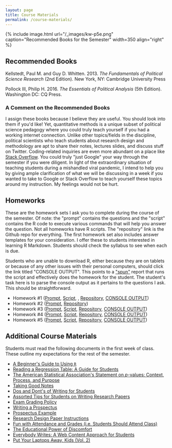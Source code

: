 ```yaml
---
layout: page
title: Course Materials
permalink: /course-materials/
---
```


{% include image.html url="/_images/kw-p5e.png" caption="Recommended Books for the Semester" width=350 align="right" %}

## Recommended Books

Kellstedt, Paul M. and Guy D. Whitten. 2013. *The Fundamentals of Political Science Research* (2nd Edition). New York, NY: Cambridge University Press

Pollock III, Philip H. 2016. *The Essentials of Political Analysis* (5th Edition). Washington DC: CQ Press.

### A Comment on the Recommended Books

<!-- Clemson University's bookstore has these listed as "required readings." That is a category error that is ultimately my fault. They are textbooks that I would otherwise assign as "required", and was nudged to submit to Clemson University's bookstore to purchase early into the pandemic. At the time, we all (naively) believed a few-week quarantine and a full-throated state and national government response would have been sufficient to contain the novel coronavirus (COVID-19). It was mostly sufficient in peer countries to us, ranging from Australia to Italy. However, the quarantine was half-hearted and we abandoned it (in South Carolina) after about three weeks and the state government (and majority leaders in the U.S. Senate) never bothered a follow-up response to the one it gave early into the pandemic when the COVID-19 outbreak also tanked the stock market. Now, we are in a situation where we may or may not ever meet in person after a four-week online start. -->

<!-- Toward that end, I want you to consider these textbooks as "recommended" and not "required." My rationale here is multiple. First, Clemson University is asking a lot of you, the student to pay full-price for a social learning experience at the university that you may or may not receive this semester or academic year. To be clear, most of that increasing expense for a college education that you are paying does not go to me---in fact people like me are [about the same price (inflation-adjusted) we were 40 years ago](https://nces.ed.gov/programs/digest/d10/tables/dt10_267.asp). It instead goes to all the things you do not typically price into your university experience given diminished support from the state government (e.g. administrators and capital projects). No matter, textbooks *are* a price you see and they can be quite exorbitant (especially through the university bookstore). If I can alleviate that cost for you in an extraordinary situation like this, I will. Second, and related to the end of the previous point, university bookstore markup is quite frankly obscene and I would hate to think you might also incur a shipping cost on top of that to have the books sent through a throttled (for other nefarious reasons) postal service. Third, and to be clear, I do intend to teach around these textbooks as I have in previous semesters. I assign these books because I believe they are useful. You should look into them if you'd like! Yet, quantitative methods is a unique subset of political science pedagogy where you could truly teach yourself if you had a working internet connection. Unlike other topics/fields in the discipline, political scientists who teach students about research design and methodology are apt to share their notes, lectures slides, and discuss stuff on Twitter. Coding-related inquiries are even more abundant on a place like [Stack Overflow](https://stackoverflow.com/). You could truly "just Google" your way through the semester if you were diligent. In light of the extraordinary situation of teaching students during a mishandled viral pandemic,  I intend to help you by giving ample clarification of what we will be discussing in a week if you wanted to take to Google or Stack Overflow to teach yourself these topics around my online (or in-person?) instruction. My feelings would not be hurt. -->


I assign these books because I believe they are useful. You should look into them if you'd like! Yet, quantitative methods is a unique subset of political science pedagogy where you could truly teach yourself if you had a working internet connection. Unlike other topics/fields in the discipline, political scientists who teach students about research design and methodology are apt to share their notes, lectures slides, and discuss stuff on Twitter. Coding-related inquiries are even more abundant on a place like [Stack Overflow](https://stackoverflow.com/). You could truly "just Google" your way through the semester if you were diligent. In light of the extraordinary situation of teaching students during a mishandled viral pandemic,  I intend to help you by giving ample clarification of what we will be discussing in a week if you wanted to take to Google or Stack Overflow to teach yourself these topics around my instruction. My feelings would not be hurt.

## Homeworks

These are the homework sets I ask you to complete during the course of the semester. Of note: the "prompt" contains the questions and the "script" contains the R code to execute various commands that will help you answer the question. Not all homeworks have R scripts. The "repository" link is the Github repo for everything. The first homework set also includes answer templates for your consideration. I offer these to students interested in learning R Markdown. Students should check the syllabus to see when each is due.

Students who are unable to download R, either because they are on tablets or because of any other issues with their personal computers, should click the link titled "CONSOLE OUTPUT". This points to a ["spun"](https://www.rdocumentation.org/packages/knitr/versions/1.33/topics/spin) report that runs the script and effectively does the homework for the student. The student's task here is to parse the console output as it pertains to the questions I ask. This should be straightforward.

<!-- Answer Template [[PDF](http://posc3410.svmiller.com/homeworks/hw1/posc3410-hw1-answer-template.pdf), [MS Word](http://posc3410.svmiller.com/homeworks/hw1/posc3410-hw1-answer-template.docx), [R Markdown](http://posc3410.svmiller.com/homeworks/hw1/posc3410-hw1-answer-template.Rmd)] -->

- Homework #1 ([Prompt](http://posc3410.svmiller.com/homeworks/hw1/posc3410-hw1.pdf), [Script](https://github.com/svmiller/posc3410/blob/master/homeworks/hw1/1-sc-primary-2016.R),
, [Repository](https://github.com/svmiller/posc3410/tree/master/homeworks/hw1), [CONSOLE OUTPUT](http://posc3410.svmiller.com/homeworks/hw1/1-sc-primary-2016.html))
- Homework #2 ([Prompt](http://posc3410.svmiller.com/homeworks/hw2/posc3410-hw2.pdf), [Repository](https://github.com/svmiller/posc3410/tree/master/homeworks/hw2))
- Homework #3 ([Prompt](http://posc3410.svmiller.com/homeworks/hw3/posc3410-hw3.pdf), [Script](https://github.com/svmiller/posc3410/blob/master/homeworks/hw3/1-simulate-population.R), [Repository](https://github.com/svmiller/posc3410/tree/master/homeworks/hw3),
 [CONSOLE OUTPUT](http://posc3410.svmiller.com/homeworks/hw3/1-simulate-population.html))
- Homework #4 ([Prompt](http://posc3410.svmiller.com/homeworks/hw4/posc3410-hw4.pdf), [Script](https://github.com/svmiller/posc3410/blob/master/homeworks/hw4/1-wvs-trumpism.R), [Repository](https://github.com/svmiller/posc3410/tree/master/homeworks/hw4),
 [CONSOLE OUTPUT](http://posc3410.svmiller.com/homeworks/hw4/1-wvs-trumpism.html))
- Homework #5 ([Prompt](http://posc3410.svmiller.com/homeworks/hw5/posc3410-hw5.pdf), [Script](https://github.com/svmiller/posc3410/blob/master/homeworks/hw5/1-wvs-usa-abortion.R), [Repository](https://github.com/svmiller/posc3410/tree/master/homeworks/hw5),
 [CONSOLE OUTPUT](http://posc3410.svmiller.com/homeworks/hw5/1-wvs-usa-abortion.html))

## Additional Course Materials

Students must read the following documents in the first week of class. These outline my expectations for the rest of the semester.

- [A Beginner's Guide to Using `R`](http://svmiller.com/blog/2014/08/a-beginners-guide-to-using-r/)
- [Reading a Regression Table: A Guide for Students](http://svmiller.com/blog/2014/08/reading-a-regression-table-a-guide-for-students/)
- [The American Statistical Association's Statement on *p*-values: Context, Process, and Purpose](http://amstat.tandfonline.com/doi/abs/10.1080/00031305.2016.1154108)
- [Taking Good Notes](http://svmiller.com/blog/2014/09/taking-good-notes/)
- [Dos and Dont's of Writing for Students](http://svmiller.com/blog/2015/06/dos-and-donts-of-writing-for-students/)
- [Assorted Tips for Students on Writing Research Papers](http://svmiller.com/blog/2015/12/assorted-tips-students-research-papers/)
- [Exam Grading Policy](https://www.dropbox.com/s/apihjs7di81aqcv/svm-exam-grading-policy.pdf?dl=0)
- [Writing a Prospectus](https://www.dropbox.com/s/i2vzzg0vmy6ppw4/posc3410-prospectus-guide.pdf)
- [Prospectus Example](http://posc3410.svmiller.com/prospectus-example/posc3410-prospectus-example.pdf)
- [Research Design Paper Instructions](https://www.dropbox.com/s/qhv4d4pjsk2rxgt/posc3410-research-design-paper-instructions.pdf?dl=0)
- [Fun with Attendance and Grades (i.e. Students Should Attend Class)](http://svmiller.com/blog/2016/05/fun-with-attendance-grades/)
- [The Educational Power of Discomfort](http://svmiller.com/blog/2016/05/educational-power-discomfort/)
- [Everybody Writes: A Web Content Approach for Students](http://svmiller.com/blog/2016/05/everybody-writes-academic/)
- [Put Your Laptops Away, Kids (Vol. 2)](http://svmiller.com/blog/2016/05/put-your-laptops-away-2/)
